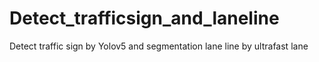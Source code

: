 # Detect_trafficsign_and_laneline
Detect traffic sign by Yolov5 and segmentation lane line by ultrafast lane
